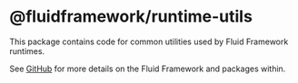 # @fluidframework/runtime-utils

This package contains code for common utilities used by Fluid Framework runtimes.

See [GitHub](https://github.com/microsoft/FluidFramework) for more details on the Fluid Framework and packages within.
